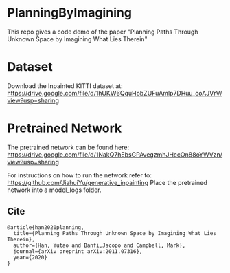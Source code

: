 # PlanningByImagining
This repo gives a code demo of the paper "Planning Paths Through Unknown Space by Imagining What Lies Therein"

# Dataset
Download the Inpainted KITTI dataset at: https://drive.google.com/file/d/1hUKW6QquHobZUFuAmlp7DHuu_coAJVrV/view?usp=sharing

# Pretrained Network
The pretrained network can be found here: https://drive.google.com/file/d/1NakQ7hEbsGPAvegzmhJHccOn88oYWVzn/view?usp=sharing

For instructions on how to run the network refer to: https://github.com/JiahuiYu/generative_inpainting
Place the pretrained network into a model_logs folder.

## Cite
```
@article{han2020planning,
  title={Planning Paths Through Unknown Space by Imagining What Lies Therein},
  author={Han, Yutao and Banfi,Jacopo and Campbell, Mark},
  journal={arXiv preprint arXiv:2011.07316},
  year={2020}
}

